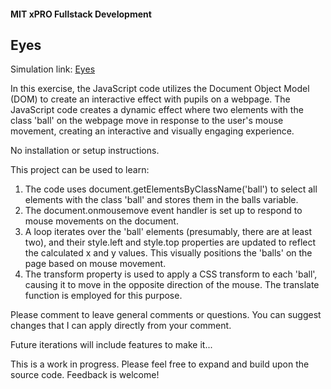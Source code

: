 #### MIT xPRO Fullstack Development
## Eyes
Simulation link: [Eyes](https://marialee222.github.io/eyes/index.html)

In this exercise, the JavaScript code utilizes the Document Object Model (DOM) to create an interactive effect with pupils on a webpage. The JavaScript code creates a dynamic effect where two elements with the class 'ball' on the webpage move in response to the user's mouse movement, creating an interactive and visually engaging experience.

No installation or setup instructions.

This project can be used to learn:
1) The code uses document.getElementsByClassName('ball') to select all elements with the class 'ball' and stores them in the balls variable.
2) The document.onmousemove event handler is set up to respond to mouse movements on the document.
3) A loop iterates over the 'ball' elements (presumably, there are at least two), and their style.left and style.top properties are updated to reflect the calculated x and y values. This visually positions the 'balls' on the page based on mouse movement.
4) The transform property is used to apply a CSS transform to each 'ball', causing it to move in the opposite direction of the mouse. The translate function is employed for this purpose.

Please comment to leave general comments or questions.  You can suggest changes that I can apply directly from your comment.

Future iterations will include features to make it...

This is a work in progress.  Please feel free to expand and build upon the source code.  Feedback is welcome!
